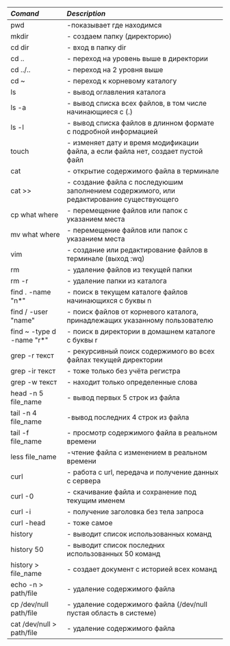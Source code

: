 |*Comand*|*Description*|
|:---|:---|
|pwd | -показывает где находимся|
|mkdir | - создаем папку (директорию)|
|cd dir | - вход в папку dir|
|cd .. | - переход на уровень выше в директории|
|cd ../.. | - переход на 2 уровня выше|
|cd ~ | - переход к корневому каталогу|
|ls | - вывод оглавления каталога|
|ls -a| - вывод списка всех файлов, в том числе начинающиеся с (.)|
|ls -l | - вывод списка файлов в длинном формате с подробной информацией|
|touch | - изменяет дату и время модификации файла, а если файла нет, создает пустой файл|
|cat | - открытие содержимого файла в терминале|
|cat >> | - создание файла с последуюшим заполнением содержимого, или редактирование существующего|
|cp what where | - перемещение файлов или папок с указанием места|
|mv what where | - перемещение файлов или папок с указанием места|
|vim | - создание или редактирование файлов в терминале (выход :wq)|
|rm | - удаление файлов из текущей папки|
|rm -r | - удаление папки из каталога|
|find . -name "n*" | - поиск в текущем каталоге файлов начинающихся с буквы n|
|find / -user "name" | - поиск файлов от корневого каталога, принадлежащих указанному пользователю|
|find ~ -type d -name "r*" | - поиск в директории в домашнем каталоге с буквы r|
|grep -r текст | - рекурсивный поиск содержимого во всех файлах текущей директории|
|grep -ir текст | - тоже только без учёта регистра|
|grep -w текст | - находит только определенные слова|
|head -n 5 file_name | - вывод первых 5 строк из файла|
|tail -n 4 file_name | -вывод последних 4 строк из файла|
|tail -f file_name | - просмотр содержимого файла в реальном времени|
|less file_name | -чтение файла с изменением в реальном времени|
|curl | - работа с url, передача и получение данных с сервера|
|curl -0 | - скачивание файла и сохранение под текущим именем|
|curl -i | - получение заголовка без тела запроса|
|curl -head | - тоже самое|
|history | - выводит список использованных команд|
|history 50 | - выводит список последних использованных 50 команд|
|history > file_name | - создает документ с историей всех команд|
|echo -n > path/file | - удаление содержимого файла|
|cp /dev/null path/file | - удаление содержимого файла (/dev/null пустая область в системе)|
|cat /dev/null > path/file | - удаление содержимого файла|
